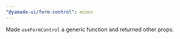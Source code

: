 ```yaml
---
"@yamada-ui/form-control": minor
---
```


Made `useFormControl` a generic function and returned other props.
